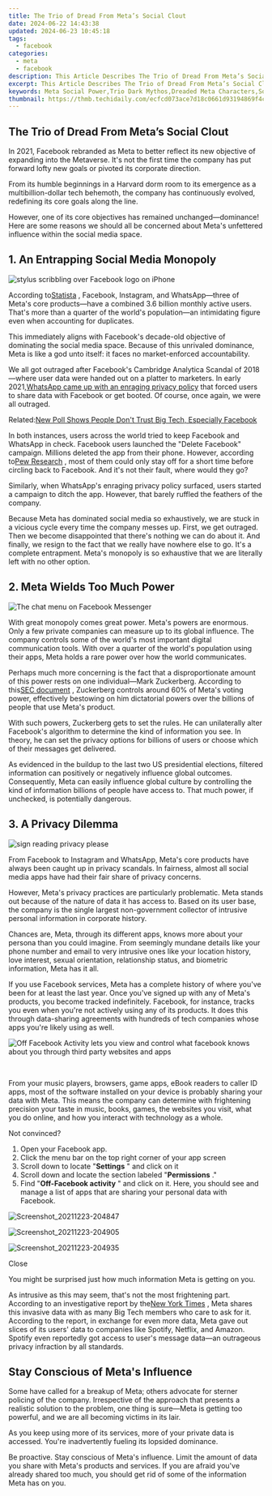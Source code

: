 ```yaml
---
title: The Trio of Dread From Meta’s Social Clout
date: 2024-06-22 14:43:38
updated: 2024-06-23 10:45:18
tags:
  - facebook
categories:
  - meta
  - facebook
description: This Article Describes The Trio of Dread From Meta’s Social Clout
excerpt: This Article Describes The Trio of Dread From Meta’s Social Clout
keywords: Meta Social Power,Trio Dark Mythos,Dreaded Meta Characters,Social Media Clout Trio,Metaverse's Fearsome Duo/Trio,Dreadful Meta Gaming Threat,Meta Power Triad of Horrors
thumbnail: https://thmb.techidaily.com/ecfcd073ace7d18c0661d93194869f4c69c9a93b7f7e0b0c3bf6cf212d7d6071.jpg
---
```


## The Trio of Dread From Meta’s Social Clout

 In 2021, Facebook rebranded as Meta to better reflect its new objective of expanding into the Metaverse. It's not the first time the company has put forward lofty new goals or pivoted its corporate direction.

 From its humble beginnings in a Harvard dorm room to its emergence as a multibillion-dollar tech behemoth, the company has continuously evolved, redefining its core goals along the line.

 However, one of its core objectives has remained unchanged—dominance! Here are some reasons we should all be concerned about Meta's unfettered influence within the social media space.

## 1\. An Entrapping Social Media Monopoly

![stylus scribbling over Facebook logo on iPhone](https://static1.makeuseofimages.com/wordpress/wp-content/uploads/2021/11/pexels-thought-catalog-2228555.jpg)

 According to[Statista](https://www.statista.com/chart/2183/facebooks-mobile-users/) , Facebook, Instagram, and WhatsApp—three of Meta's core products—have a combined 3.6 billion monthly active users. That's more than a quarter of the world's population—an intimidating figure even when accounting for duplicates.

 This immediately aligns with Facebook's decade-old objective of dominating the social media space. Because of this unrivaled dominance, Meta is like a god unto itself: it faces no market-enforced accountability.

 We all got outraged after Facebook's Cambridge Analytica Scandal of 2018—where user data were handed out on a platter to marketers. In early 2021,[WhatsApp came up with an enraging privacy policy](https://www.makeuseof.com/whatsapp-forces-share-data-with-facebook/) that forced users to share data with Facebook or get booted. Of course, once again, we were all outraged.

 Related:[New Poll Shows People Don't Trust Big Tech, Especially Facebook](https://www.makeuseof.com/facebook-big-tech-not-trusted-shows-poll/)

 In both instances, users across the world tried to keep Facebook and WhatsApp in check. Facebook users launched the "Delete Facebook" campaign. Millions deleted the app from their phone. However, according to[Pew Research](https://www.pewresearch.org/fact-tank/2018/09/05/americans-are-changing-their-relationship-with-facebook/) , most of them could only stay off for a short time before circling back to Facebook. And it's not their fault, where would they go?

 Similarly, when WhatsApp's enraging privacy policy surfaced, users started a campaign to ditch the app. However, that barely ruffled the feathers of the company.

 Because Meta has dominated social media so exhaustively, we are stuck in a vicious cycle every time the company messes up. First, we get outraged. Then we become disappointed that there's nothing we can do about it. And finally, we resign to the fact that we really have nowhere else to go. It's a complete entrapment. Meta's monopoly is so exhaustive that we are literally left with no other option.

## 2\. Meta Wields Too Much Power

![The chat menu on Facebook Messenger](https://static1.makeuseofimages.com/wordpress/wp-content/uploads/2021/11/facebook-messenger-chats.jpg)

 With great monopoly comes great power. Meta's powers are enormous. Only a few private companies can measure up to its global influence. The company controls some of the world's most important digital communication tools. With over a quarter of the world's population using their apps, Meta holds a rare power over how the world communicates.

 Perhaps much more concerning is the fact that a disproportionate amount of this power rests on one individual—Mark Zuckerberg. According to this[SEC document](https://www.sec.gov/Archives/edgar/data/1326801/000132680118000022/facebook2018definitiveprox.htm) , Zuckerberg controls around 60% of Meta's voting power, effectively bestowing on him dictatorial powers over the billions of people that use Meta's product.

 With such powers, Zuckerberg gets to set the rules. He can unilaterally alter Facebook's algorithm to determine the kind of information you see. In theory, he can set the privacy options for billions of users or choose which of their messages get delivered.

 As evidenced in the buildup to the last two US presidential elections, filtered information can positively or negatively influence global outcomes. Consequently, Meta can easily influence global culture by controlling the kind of information billions of people have access to. That much power, if unchecked, is potentially dangerous.

## 3\. A Privacy Dilemma

![sign reading privacy please](https://static1.makeuseofimages.com/wordpress/wp-content/uploads/2021/08/Privacy-notice.jpg)

 From Facebook to Instagram and WhatsApp, Meta's core products have always been caught up in privacy scandals. In fairness, almost all social media apps have had their fair share of privacy concerns.

 However, Meta's privacy practices are particularly problematic. Meta stands out because of the nature of data it has access to. Based on its user base, the company is the single largest non-government collector of intrusive personal information in corporate history.

 Chances are, Meta, through its different apps, knows more about your persona than you could imagine. From seemingly mundane details like your phone number and email to very intrusive ones like your location history, love interest, sexual orientation, relationship status, and biometric information, Meta has it all.

 If you use Facebook services, Meta has a complete history of where you've been for at least the last year. Once you've signed up with any of Meta's products, you become tracked indefinitely. Facebook, for instance, tracks you even when you're not actively using any of its products. It does this through data-sharing agreements with hundreds of tech companies whose apps you're likely using as well.

![Off Facebook Activity lets you view and control what facebook knows about you through third party websites and apps](https://static1.makeuseofimages.com/wordpress/wp-content/uploads/2020/05/facebook-privacy-off-facebook-activity.png)

​​​​​​

 From your music players, browsers, game apps, eBook readers to caller ID apps, most of the software installed on your device is probably sharing your data with Meta. This means the company can determine with frightening precision your taste in music, books, games, the websites you visit, what you do online, and how you interact with technology as a whole.

Not convinced?

1. Open your Facebook app.
2. Click the menu bar on the top right corner of your app screen
3. Scroll down to locate "**Settings** " and click on it
4. Scroll down and locate the section labeled "**Permissions** ."
5. Find "**Off-Facebook activity** " and click on it. Here, you should see and manage a list of apps that are sharing your personal data with Facebook.

![Screenshot_20211223-204847](https://static1.makeuseofimages.com/wordpress/wp-content/uploads/2021/12/Screenshot_20211223-204847.png)

![Screenshot_20211223-204905](https://static1.makeuseofimages.com/wordpress/wp-content/uploads/2021/12/Screenshot_20211223-204905.png)

![Screenshot_20211223-204935](https://static1.makeuseofimages.com/wordpress/wp-content/uploads/2021/12/Screenshot_20211223-204935.png)

Close

 You might be surprised just how much information Meta is getting on you.

 As intrusive as this may seem, that's not the most frightening part. According to an investigative report by the[New York Times](https://www.nytimes.com/2018/12/18/technology/facebook-privacy.html) , Meta shares this invasive data with as many Big Tech members who care to ask for it. According to the report, in exchange for even more data, Meta gave out slices of its users' data to companies like Spotify, Netflix, and Amazon. Spotify even reportedly got access to user's message data—an outrageous privacy infraction by all standards.

## Stay Conscious of Meta's Influence

 Some have called for a breakup of Meta; others advocate for sterner policing of the company. Irrespective of the approach that presents a realistic solution to the problem, one thing is sure—Meta is getting too powerful, and we are all becoming victims in its lair.

 As you keep using more of its services, more of your private data is accessed. You're inadvertently fueling its lopsided dominance.

 Be proactive. Stay conscious of Meta's influence. Limit the amount of data you share with Meta's products and services. If you are afraid you've already shared too much, you should get rid of some of the information Meta has on you.


<ins class="adsbygoogle"
     style="display:block"
     data-ad-format="autorelaxed"
     data-ad-client="ca-pub-7571918770474297"
     data-ad-slot="1223367746"></ins>



<ins class="adsbygoogle"
     style="display:block"
     data-ad-client="ca-pub-7571918770474297"
     data-ad-slot="8358498916"
     data-ad-format="auto"
     data-full-width-responsive="true"></ins>
